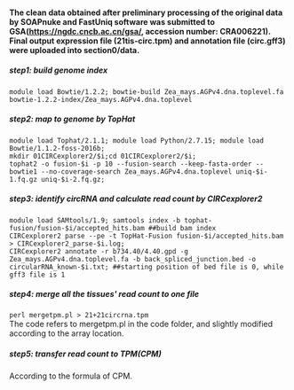 #### The clean data obtained after preliminary processing of the original data by SOAPnuke and FastUniq software was submitted to GSA(https://ngdc.cncb.ac.cn/gsa/, accession number: CRA006221). Final output expression file (21tis-circ.tpm) and annotation file (circ.gff3) were uploaded into section0/data.
##### step1: build genome index  
`module load Bowtie/1.2.2; bowtie-build Zea_mays.AGPv4.dna.toplevel.fa bowtie-1.2.2-index/Zea_mays.AGPv4.dna.toplevel`

##### step2: map to genome by TopHat
`module load Tophat/2.1.1; module load Python/2.7.15; module load Bowtie/1.1.2-foss-2016b;`  
`mkdir 01CIRCexplorer2/$i;cd 01CIRCexplorer2/$i;`  
`tophat2 -o fusion-$i -p 10 --fusion-search --keep-fasta-order --bowtie1 --no-coverage-search Zea_mays.AGPv4.dna.toplevel uniq-$i-1.fq.gz uniq-$i-2.fq.gz;`

##### step3: identify circRNA and calculate read count by CIRCexplorer2  
`module load SAMtools/1.9; samtools index -b tophat-fusion/fusion-$i/accepted_hits.bam ##build bam index`  
`CIRCexplorer2 parse --pe -t TopHat-Fusion fusion-$i/accepted_hits.bam > CIRCexplorer2_parse-$i.log;`  
`CIRCexplorer2 annotate -r b734.40/4.40.gpd -g Zea_mays.AGPv4.dna.toplevel.fa -b back_spliced_junction.bed -o circularRNA_known-$i.txt; ##starting position of bed file is 0, while gff3 file is 1`

##### step4: merge all the tissues' read count to one file  
`perl mergetpm.pl > 21+21circrna.tpm`  
The code refers to mergetpm.pl in the code folder, and slightly modified according to the array location.

##### step5: transfer read count to TPM(CPM)  
According to the formula of CPM.
